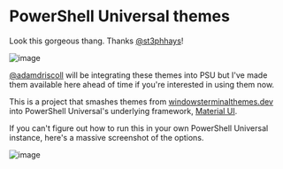 # PowerShell Universal themes

Look this gorgeous thang. Thanks [@st3phhays](https://github.com/st3phhays)!

![image](https://user-images.githubusercontent.com/8278033/185996791-c8d0852e-0ae3-402c-9f0a-03b9d809b515.png)

[@adamdriscoll](https://github.com/adamdriscoll) will be integrating these themes into PSU but I've made them available here ahead of time if you're interested in using them now.

This is a project that smashes themes from [windowsterminalthemes.dev](https://windowsterminalthemes.dev/) into PowerShell Universal's underlying framework, [Material UI](https://mui.com/).

If you can't figure out how to run this in your own PowerShell Universal instance, here's a massive screenshot of the options.


![image](https://user-images.githubusercontent.com/8278033/188266707-a47b1465-8771-4baf-9806-d19cc23a6d66.png)
